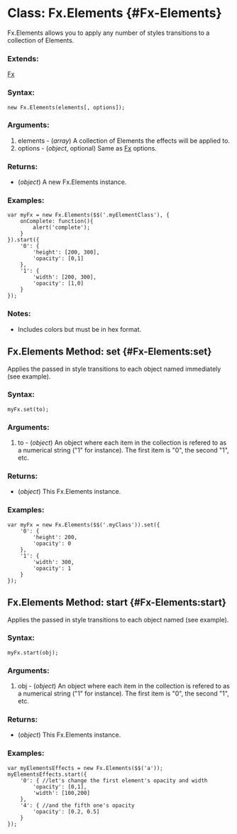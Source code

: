 Class: Fx.Elements {#Fx-Elements}
=================================

Fx.Elements allows you to apply any number of styles transitions to a collection of Elements.

### Extends:

[Fx][]

### Syntax:

	new Fx.Elements(elements[, options]);

### Arguments:

1. elements - (*array*) A collection of Elements the effects will be applied to.
2. options  - (*object*, optional) Same as [Fx][] options.


### Returns:

* (*object*) A new Fx.Elements instance.

### Examples:

	var myFx = new Fx.Elements($$('.myElementClass'), {
		onComplete: function(){
			alert('complete');
		}
	}).start({
		'0': {
			'height': [200, 300],
			'opacity': [0,1]
		},
		'1': {
			'width': [200, 300],
			'opacity': [1,0]
		}
	});

### Notes:

- Includes colors but must be in hex format.



Fx.Elements Method: set {#Fx-Elements:set}
------------------------------------------

Applies the passed in style transitions to each object named immediately (see example).

### Syntax:

	myFx.set(to);

### Arguments:

1. to - (*object*) An object where each item in the collection is refered to as a numerical string ("1" for instance). The first item is "0", the second "1", etc.

### Returns:

* (*object*) This Fx.Elements instance.

### Examples:

	var myFx = new Fx.Elements($$('.myClass')).set({
		'0': {
			'height': 200,
			'opacity': 0
		},
		'1': {
			'width': 300,
			'opacity': 1
		}
	});



Fx.Elements Method: start {#Fx-Elements:start}
----------------------------------------------

Applies the passed in style transitions to each object named (see example).

### Syntax:

	myFx.start(obj);

### Arguments:

1. obj - (*object*) An object where each item in the collection is refered to as a numerical string ("1" for instance). The first item is "0", the second "1", etc.

### Returns:

* (*object*) This Fx.Elements instance.

### Examples:

	var myElementsEffects = new Fx.Elements($$('a'));
	myElementsEffects.start({
		'0': { //let's change the first element's opacity and width
			'opacity': [0,1],
			'width': [100,200]
		},
		'4': { //and the fifth one's opacity
			'opacity': [0.2, 0.5]
		}
	});



[Fx]: /docs/core/Fx/Fx
